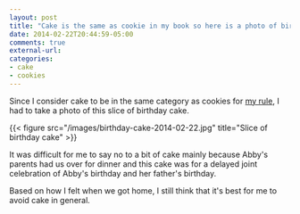 ```yaml
---
layout: post
title: "Cake is the same as cookie in my book so here is a photo of birthday cake"
date: 2014-02-22T20:44:59-05:00
comments: true
external-url: 
categories: 
- cake
- cookies
---
```

Since I consider cake to be in the same category as cookies for [my rule](/blog/2014/01/16/a-system-for-quitting-eating-cookies/), I had to take a photo of this slice of birthday cake.

{{< figure src="/images/birthday-cake-2014-02-22.jpg" title="Slice of birthday cake" >}}

It was difficult for me to say no to a bit of cake mainly because Abby's parents had us over for dinner and this cake was for a delayed joint celebration of Abby's birthday and her father's birthday.

Based on how I felt when we got home, I still think that it's best for me to avoid cake in general.
